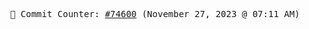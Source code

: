 <p align="center">
    <samp>
        📮 Commit Counter: <a href="https://github.com/Javascript-void0/Javascript-void0/commits/main">#74600</a> (November 27, 2023 @ 07:11 AM)
    </samp>
</p>
